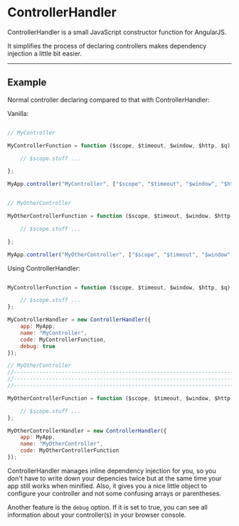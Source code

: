 # ControllerHandler

ControllerHandler is a small JavaScript constructor function for AngularJS.

It simplifies the process of declaring controllers makes dependency injection a little bit easier.

---

## Example

Normal controller declaring compared to that with ControllerHandler:

Vanilla:

```js

// MyController

MyControllerFunction = function ($scope, $timeout, $window, $http, $q) {

    // $scope.stuff ...

};

MyApp.controller("MyController", ["$scope", "$timeout", "$window", "$http", "$q", MyControllerFunction]);


// MyOtherController

MyOtherControllerFunction = function ($scope, $timeout, $window, $http, $q) {

    // $scope.stuff ...

};

MyApp.controller("MyOtherController", ["$scope", "$timeout", "$window", "$http", "$q", MyOtherControllerFunction]);

```

Using ControllerHandler:

```js

MyControllerFunction = function ($scope, $timeout, $window, $http, $q) {

    // $scope.stuff ...
};

MyControllerHandler = new ControllerHandler({
    app: MyApp,
    name: "MyController",
    code: MyControllerFunction,
    debug: true
});

// MyOtherController
//---------------------------------------------------------------------------------------
//---------------------------------------------------------------------------------------
//---------------------------------------------------------------------------------------

MyOtherControllerFunction = function ($scope, $timeout, $window, $http, $q) {

    // $scope.stuff ...
};

MyOtherControllerHandler = new ControllerHandler({
    app: MyApp,
    name: "MyOtherController",
    code: MyOtherControllerFunction
});

```

ControllerHandler manages inline dependency injection for you, so you don't have to write down your depencies twice but at the same time your app still works when minified. Also, it gives you a nice little object to configure your controller and not some confusing arrays or parentheses.

Another feature is the `debug` option. If it is set to true, you can see all information about your controller(s) in your browser console.